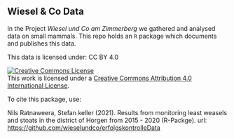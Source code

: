 ## Wiesel & Co Data 

In the Project *Wiesel und Co am Zimmerberg* we gathered and analysed data on 
small mammals. This repo holds an `R` package which documents and publishes this 
data. 

This data is licensed under: CC BY 4.0

<a rel="license" href="http://creativecommons.org/licenses/by/4.0/"><img alt="Creative Commons License" style="border-width:0" src="https://i.creativecommons.org/l/by/4.0/88x31.png" /></a><br />This work is licensed under a <a rel="license" href="http://creativecommons.org/licenses/by/4.0/">Creative Commons Attribution 4.0 International License</a>.

To cite this package, use:

Nils Ratnaweera, Stefan keller (2021). Results from monitoring least weasels 
and stoats in the district of Horgen from 2015 - 2020 (R-Packge). url: 
https://github.com/wieselundco/erfolgskontrolleData


